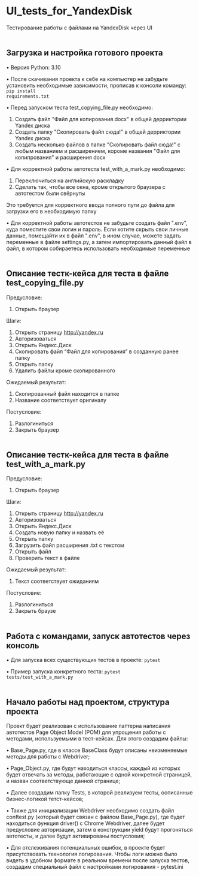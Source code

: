 # UI_tests_for_YandexDisk
Тестирование работы с файлами на YandexDisk через UI
<br /> <br />

## Загрузка и настройка готового проекта
• Версия Python: 3.10

• После скачивания проекта к себе на компьютер не забудьте установить необходимые зависимости, прописав к консоли команду: 
<code>pip install requirements.txt</code>

• Перед запуском теста test_copying_file.py необходимо: 
1) Cоздать файл "Файл для копирования.docx" в общей дерриктории Yandex диска
2) Cоздать папку "Скопировать файл сюда!" в общей дерриктории Yandex диска
3) Cоздать несколько файлов в папке "Скопировать файл сюда!" с любым названием и расширением, короме названия "Файл для копипрования" и расширения docx

• Для корректной работы автотеста test_with_a_mark.py необходимо:
1) Переключиться на английскую раскладку
2) Сделать так, чтобы все окна, кроме открытого браузера с автотестом были свёрнуты 

Это требуется для корректного ввода полного пути до файла для загрузки его в необходимую папку

• Для корректной работы автотестов не забудьте создать файл ".env", куда поместите свои логин и пароль. Если хотите скрыть свои личные данные, помещайти их в файл ".env", в ином случае, можете задать переменные в файле settings.py, а затем импортировать данный файл в файл, в котором собираетесь использовать необходимые переменные
<br /> <br />

## Описание тестк-кейса для теста в файле test_copying_file.py
Предусловие:
1) Открыть браузер

Шаги:
1) Открыть страницу http://yandex.ru
2) Авторизоваться
3) Открыть Яндекс.Диск
4) Скопировать файл “Файл для копирования” в созданную ранее папку
5) Открыть папку
6) Удалить файлы кроме скопированного

Ожидаемый результат:
1) Скопированный файл находится в папке
2) Название соответствует оригиналу

Постусловие:
1) Разлогиниться
2) Закрыть браузер
<br /> <br />

## Описание тестк-кейса для теста в файле test_with_a_mark.py
Предусловие:
1) Открыть браузер

Шаги:
1) Открыть страницу http://yandex.ru
2) Авторизоваться
3) Открыть Яндекс.Диск
4) Создать новую папку и назвать её
5) Открыть папку
6) Загрузить файл расширения .txt с текстом
7) Открыть файл
8) Проверить текст в файле

Ожидаемый результат:
1) Текст соответствует ожиданиям

Постусловие:
1) Разлогиниться
2) Закрыть браузе
<br /> <br />

## Работа с командами, запуск автотестов через консоль
• Для запуска всех существующих тестов в проекте: <code>pytest</code>

• Пример запуска конкретного теста: <code>pytest tests/test_with_a_mark.py</code>
<br /> <br />

## Начало работы над проектом, структура проекта
Проект будет реализован с использование паттерна написания автотестов Page Object Model (POM) для упрощения работы с методами, используемыми в тест-кейсах. Для этого создадим файлы: 

• Base_Page.py, где в классе BaseClass будут описаны неизменяемые методы для работы с Webdriver; 

• Page_Object.py, где будут находиться классы, каждый из которых будет отвечать за методы, работающие с одной конкретной страницей, и назван соответствующе данной странице; 

• Далее создадим папку Tests, в которой реализуем тесты, оописанные бизнес-логикой тетст-кейсов; 

• Также для инициализации Webdriver необходимо создать файл conftest.py (который будет связан с файлом Base_Page.py), где будет находиться функция driver() с Chrome Webdriver, далее будет предусловие авторизации, затем в конструкции yield будут прогоняться автотесты, и далее будут активированы постусловия;

• Для отслеживания потенциальных ошибок, в проекте будет присутствовать технология логирования. Чтобы логи можно было видеть в удобном формате в реальном времени после запуска тестов, создадим специальный файл с настройками логирования - pytest.ini
<br /> <br />

<!-- 
Понравилось:

□ подробный readme

□ есть логгер

□ классный My_file.txt 😀

□ обертки с явными ожиданиями на методы поиска

Места над которыми нужно поработать:
□ В предусловиях явно прописано, что необходимо создать аккаунт, предоставить доступ, создать заранее необходимые папки, для того чтобы просто запустить тесты и они прошли. Из-за не выполнения данного условия не могу проверить работоспособность тестов [бред какой-то]

□ Есть зададки POM модели, но все равно получается что в Base_Page лежать методы поиска и перехода, а вся остальная куча методов для всех сттаниц - просто лежит в Page Object. Надо было сделать разделение на main page, login page, disk page - тогда бы это был полноценный Page Object [исправить]

□ В фикстуре инициализации браузера - лежит логика авторизации на странице. Авторизацию лучше было бы вынести в отдельную фикстуру. Что если нам надо протестить страницу авторизации - создавать отдельную фикстуру инициализации бразуера для этого? [исправить]
-->

